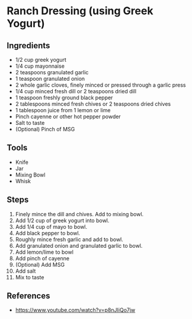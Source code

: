 Ranch Dressing (using Greek Yogurt)
======

## Ingredients
* 1/2 cup greek yogurt
* 1/4 cup mayonnaise
* 2 teaspoons granulated garlic
* 1 teaspoon granulated onion
* 2 whole garlic cloves, finely minced or pressed through a garlic press
* 1/4 cup minced fresh dill or 2 teaspoons dried dill
* 1 teaspoon freshly ground black pepper
* 2 tablespoons minced fresh chives or 2 teaspoons dried chives
* 1 tablespoon juice from 1 lemon or lime
* Pinch cayenne or other hot pepper powder
* Salt to taste
* (Optional) Pinch of MSG

## Tools
* Knife
* Jar
* Mixing Bowl
* Whisk

## Steps
1. Finely mince the dill and chives. Add to mixing bowl.
1. Add 1/2 cup of greek yogurt into bowl.
1. Add 1/4 cup of mayo to bowl.
1. Add black pepper to bowl.
1. Roughly mince fresh garlic and add to bowl.
1. Add granulated onion and granulated garlic to bowl.
1. Add lemon/lime to bowl
1. Add pinch of cayenne
1. (Optional) Add MSG
1. Add salt
1. Mix to taste

## References
* https://www.youtube.com/watch?v=p8nJIiQo7jw